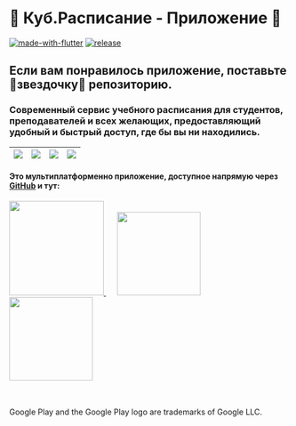 # 💙 Куб.Расписание - Приложение 💙
[![made-with-flutter](https://img.shields.io/badge/Made%20with-Flutter-1f425f.svg)](https://flutter.dev/)
[![release](https://img.shields.io/github/v/release/StarProxima/cube)](https://github.com/StarProxima/cube/releases)

## Если вам понравилось приложение, поставьте 🌟звездочку🌟 репозиторию.

### Cовременный сервис учебного расписания для студентов, преподавателей и всех желающих, предоставляющий удобный и быстрый доступ, где бы вы ни находились.


![](https://github.com/StarProxima/cube/assets/34741787/eda12f27-dd9a-46ff-a7ec-022e58dde0de)|![](https://github.com/StarProxima/cube/assets/34741787/38899310-cdf5-4df3-b860-ccda66973e45)|![](https://github.com/StarProxima/cube/assets/34741787/c9a9595a-2906-43c0-8f43-9100d1e0630d)|![](https://github.com/StarProxima/cube/assets/34741787/fe97d677-f971-4276-9218-95ab0c7ee81d)
:-------------------------:|:-------------------------:|:-------------------------:|:-------------------------:


#### Это мультиплатформенно приложение, доступное напрямую через [GitHub](https://github.com/StarProxima/cube/releases) и тут:

<a href='https://play.google.com/store/apps/details?id=com.nullexp.cube_system'>
  <img width="170" src='https://github.com/StarProxima/cube/assets/34741787/81e16b1d-8a3c-42f8-baba-2cba235fbfa2'/>
</a>

<a href='https://testflight.apple.com/join/MxGcyfzY'>
  <img width="150" hspace="20" src='https://github.com/StarProxima/cube/assets/34741787/e4959ac6-ca95-42dd-ac8e-6a71061a80f3'/>
</a>

<a href='https://apps.rustore.ru/app/com.nullexp.cube_system'>
  <img width="150" src="https://github.com/StarProxima/cube/assets/34741787/9fc74bf9-ef7f-4f70-924e-f5aa38947899">
</a>

\
\
Google Play and the Google Play logo are trademarks of Google LLC.





